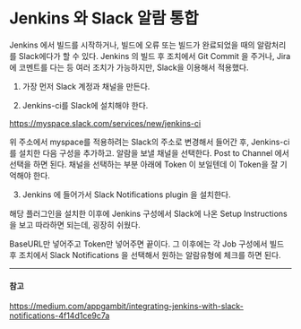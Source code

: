 # Jenkins 와 Slack 알람 통합

Jenkins 에서 빌드를 시작하거나, 빌드에 오류 또는 빌드가 완료되었을 때의 알람처리를 Slack에다가 할 수 있다. Jenkins 의 빌드 후 조치에서 Git Commit 을 주거나, Jira 에 코멘트를 다는 등 여러 조치가 가능하지만, Slack을 이용해서 적용했다.


1. 가장 먼저 Slack 계정과 채널을 만든다.

2. Jenkins-ci를 Slack에 설치해야 한다.

https://myspace.slack.com/services/new/jenkins-ci

위 주소에서 myspace를 적용하려는 Slack의 주소로 변경해서 들어간 후, Jenkins-ci 를 설치한 다음 구성을 추가하고. 알람을 보낼 채널을 선택한다. Post to Channel 에서 선택을 하면 된다. 채널을 선택하는 부분 아래에 Token 이 보일텐데 이 Token을 잘 기억해야 한다.

3. Jenkins 에 들어가서 Slack Notifications plugin 을 설치한다.

해당 플러그인을 설치한 이후에 Jenkins 구성에서 Slack에 나온 Setup Instructions 을 보고 따라하면 되는데, 굉장히 쉬웠다.

BaseURL만 넣어주고 Token만 넣어주면 끝이다.
그 이후에는 각 Job 구성에서 빌드 후 조치에서 Slack Notifications 을 선택해서 원하는 알람유형에 체크를 하면 된다.

---
#### 참고
https://medium.com/appgambit/integrating-jenkins-with-slack-notifications-4f14d1ce9c7a